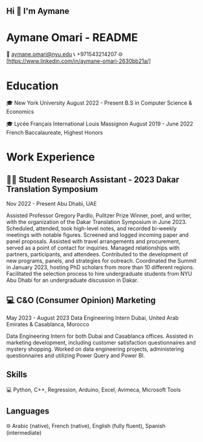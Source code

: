 ## Hi 👋 I'm Aymane

# **Aymane Omari - README**
📧 aymane.omari@nyu.edu
📞 +971543214207
🌐 [https://www.linkedin.com/in/aymane-omari-2630bb21a/]

# **Education**
🎓 New York University
August 2022 - Present
B.S in Computer Science & Economics

🎓 Lycée Français International Louis Massignon
August 2019 - June 2022
French Baccalaureate, Highest Honors 

# **Work Experience**
## 👨‍💻 Student Research Assistant - 2023 Dakar Translation Symposium
Nov 2022 - Present
Abu Dhabi, UAE

Assisted Professor Gregory Pardlo, Pulitzer Prize Winner, poet, and writer, with the organization of the Dakar Translation Symposium in June 2023.
Scheduled, attended, took high-level notes, and recorded bi-weekly meetings with notable figures.
Screened and logged incoming paper and panel proposals.
Assisted with travel arrangements and procurement, served as a point of contact for inquiries.
Managed relationships with partners, participants, and attendees.
Contributed to the development of new programs, panels, and strategies for outreach.
Coordinated the Summit in January 2023, hosting PhD scholars from more than 10 different regions.
Facilitated the selection process to hire undergraduate students from NYU Abu Dhabi for an undergraduate discussion in Dakar.

## 💻 C&O (Consumer Opinion) Marketing
May 2023 - August 2023
Data Engineering Intern
Dubai, United Arab Emirates & Casablanca, Morocco

Data Engineering Intern for both Dubai and Casablanca offices.
Assisted in marketing development, including customer satisfaction questionnaires and mystery shopping.
Worked on data engineering projects, administering questionnaires and utilizing Power Query and Power BI.

## **Skills**
💻 Python, C++, Regression, Arduino, Excel, Avimeca, Microsoft Tools

## **Languages**
🌐 Arabic (native), French (native), English (fully fluent), Spanish (intermediate)
